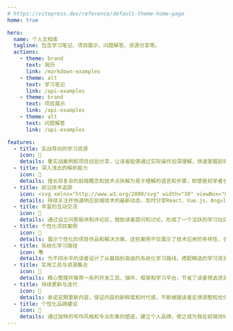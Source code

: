```yaml
---
# https://vitepress.dev/reference/default-theme-home-page
home: true

hero:
  name: 个人文档库
  tagline: 包含学习笔记、项目展示、问题解答、资源分享等。
  actions:
    - theme: brand
      text: 简历
      link: /markdown-examples
    - theme: alt
      text: 学习笔记
      link: /api-examples
    - theme: brand
      text: 项目展示
      link: /api-examples
    - theme: alt
      text: 问题解答
      link: /api-examples

features:
  - title: 实战导向的学习资源
    icon: 🍭
    details: 重实战案例和项目经验分享，让读者能够通过实际操作加深理解，快速掌握前端技术。
  - title: 深入浅出的解析能力
    icon: 🧠
    details: 擅长将复杂的前端概念和技术点拆解为易于理解的语言和步骤，即使是初学者也能轻松跟上，有效降低了学习门槛。
  - title: 前沿技术追踪
    icon: <svg xmlns="http://www.w3.org/2000/svg" width="30" viewBox="0 0 256 220.8"><path fill="#41B883" d="M204.8 0H256L128 220.8 0 0h97.92L128 51.2 157.44 0h47.36Z"></path><path fill="#41B883" d="m0 0 128 220.8L256 0h-51.2L128 132.48 50.56 0H0Z"></path><path fill="#35495E" d="M50.56 0 128 133.12 204.8 0h-47.36L128 51.2 97.92 0H50.56Z"></path></svg>
    details: 持续关注并快速响应前端技术的最新动态，及时分享React、Vue.js、Angular等主流框架的最新特性、最佳实践以及新兴框架的评测，使读者保持行业竞争力。
  - title: 丰富的互动交流
    icon: 💬
    details: 通过设立问答板块和评论区，鼓励读者提问和讨论，形成了一个活跃的学习社区，增强了用户粘性，也让问题得到多角度解答。
  - title: 个性化项目案例
    icon: 🎨
    details: 展示个性化的项目作品和解决方案，这些案例不仅展示了技术应用的多样性，也激发了读者的创造力，提供了实践灵感。
  - title: 系统化学习路径
    icon: 📚
    details: 为不同水平的读者设计了从基础到高级的系统化学习路线，搭配精选的学习资源推荐，帮助读者高效规划学习进程。
  - title: 实用工具与资源集合
    icon: 🧰
    details: 精心整理并推荐一系列开发工具、插件、框架和学习平台，节省了读者筛选资源的时间，提高了学习效率。
  - title: 持续更新与迭代
    icon: 🔄
    details: 承诺定期更新内容，保证内容的新鲜度和时代感，不断根据读者反馈调整和优化，确保信息的准确性和实用性。
  - title: 个性化品牌建设
    icon: 👺
    details: 通过独特的写作风格和专业形象的塑造，建立个人品牌，使之成为我在前端领域的标志性存在，增强信任感和影响力。
---
```





